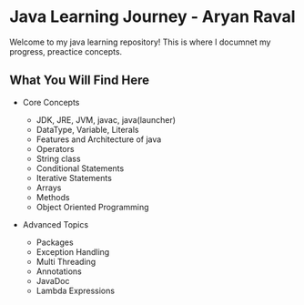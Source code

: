 
# Java Learning Journey - Aryan Raval

Welcome to my java learning repository!
This is where I documnet my progress, preactice concepts.

## What You Will Find Here
   - Core Concepts
      - JDK, JRE, JVM, javac, java(launcher)
      - DataType, Variable, Literals
      - Features and Architecture of java
      - Operators
      - String class
      - Conditional Statements
      - Iterative Statements
      - Arrays
      - Methods
      - Object Oriented Programming

   - Advanced Topics
      - Packages
      - Exception Handling
      - Multi Threading
      - Annotations
      - JavaDoc
      - Lambda Expressions
